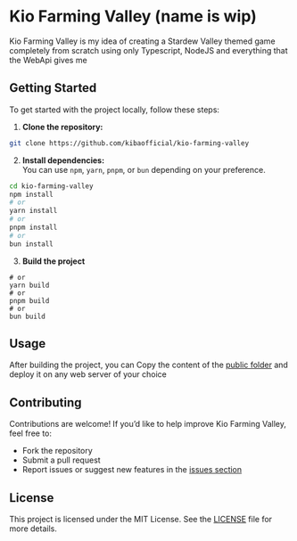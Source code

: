 <!--
 Copyright (c) 2024 KibaOfficial
 
 This software is released under the MIT License.
 https://opensource.org/licenses/MIT
-->

# Kio Farming Valley (name is wip)

Kio Farming Valley is my idea of creating a Stardew Valley themed game completely from scratch using only Typescript, NodeJS and everything that the WebApi gives me

## Getting Started

To get started with the project locally, follow these steps:

1. **Clone the repository:**
  ```bash
  git clone https://github.com/kibaofficial/kio-farming-valley
  ```

2. **Install dependencies:**  
  You can use `npm`, `yarn`, `pnpm`, or `bun` depending on your preference.

  ```bash
  cd kio-farming-valley
  npm install
  # or
  yarn install
  # or
  pnpm install
  # or 
  bun install
  ```

3. **Build the project**

  ```npm run build
  # or
  yarn build
  # or
  pnpm build
  # or
  bun build
  ```

## Usage

After building the project, you can Copy the content of the [public folder](/public) and deploy it on any web server of your choice

## Contributing

Contributions are welcome! If you’d like to help improve Kio Farming Valley, feel free to:
- Fork the repository
- Submit a pull request
- Report issues or suggest new features in the [issues section](https://github.com/kibaofficial/kio-farming-valley/issues)

## License

This project is licensed under the MIT License. See the [LICENSE](./LICENSE) file for more details.
